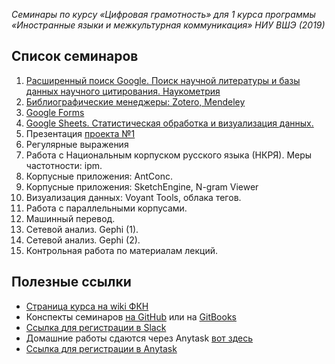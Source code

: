 _Семинары по курсу «Цифровая грамотность» для 1 курса программы «Иностранные языки и межкультурная коммуникация» НИУ ВШЭ \(2019\)_

## Список семинаров

1. [Расширенный поиск Google. Поиск научной литературы и базы данных научного цитирования. Наукометрия](https://github.com/ancatmara/DL-SFL-2019/blob/master/seminar-1.md)
2. [Библиографические менеджеры: Zotero, Mendeley](https://github.com/ancatmara/DL-SFL-2019/blob/master/seminar-2.md)
3. [Google Forms](https://github.com/ancatmara/DL-SFL-2019/blob/master/seminar-3.md)
4. [Google Sheets. Статистическая обработка и визуализация данных.](https://github.com/ancatmara/DL-SFL-2019/blob/master/seminar-4.md)
5. Презентация [проекта №1](https://github.com/ancatmara/DL-SFL-2019/blob/master/Project1.md)
6. Регулярные выражения
7. Работа с Национальным корпуском русского языка \(НКРЯ\). Меры частотности: ipm.
8. Корпусные приложения: AntConc.
9. Корпусные приложения: SketchEngine, N-gram Viewer
10. Визуализация данных: Voyant Tools, облака тегов.
11. Работа с параллельными корпусами.
12. Машинный перевод.
13. Сетевой анализ. Gephi \(1\).
14. Сетевой анализ. Gephi \(2\).
15. Контрольная работа по материалам лекций.

## Полезные ссылки

* [Страница курса на wiki ФКН](http://wiki.cs.hse.ru/index.php?title=Цифровая_грамотность_%28ИЯМК_2019)
* Конспекты семинаров [на GitHub](https://github.com/ancatmara/DL-SFL-2019) или на [GitBooks](https://ancatmara.gitbooks.io/dl-for-sfl/)
* [Ссылка для регистрации в Slack](https://join.slack.com/t/dl18sfl/shared_invite/enQtNTEzNjE0MDEyNDM5LTEzMmIzNGE2ODFkOTljY2I1ZGYyMzhjMGRlOGVhNTBiNmE3YzhmMmJjZTMxNjYzMGI3YTZhMzY4MmMzZmJiMDM)
* Домашние работы сдаются через Anytask [вот здесь](https://anytask.org/course/432)
* [Ссылка для регистрации в Anytask](https://anytask.org/accounts/register/)



